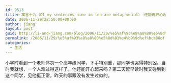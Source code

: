 ```yaml
---
id: 9513
title: 寓言十九（Of my sentences nine in ten are metaphorial）-还能再开心起来吗？
date: 2006-11-29T22:50:00+00:00
author: jiang
layout: post
guid: http://li-and-jiang.com/blog/2006/11/29/%e5%af%93%e8%a8%80%e5%8d%81%e4%b9%9d%ef%bc%88of-my-sentences-nine-in-ten-are-metaphorial%ef%bc%89-%e8%bf%98%e8%83%bd%e5%86%8d%e5%bc%80%e5%bf%83%e8%b5%b7%e6%9d%a5%e5%90%97%ef%bc%9f/
permalink: /2006/11/29/%e5%af%93%e8%a8%80%e5%8d%81%e4%b9%9d%ef%bc%88of-my-sentences-nine-in-ten-are-metaphorial%ef%bc%89-%e8%bf%98%e8%83%bd%e5%86%8d%e5%bc%80%e5%bf%83%e8%b5%b7%e6%9d%a5%e5%90%97%ef%bc%9f/
categories:
  - 生活
---
```

小学时看到一个老师体罚一个高年级同学，下手特别重，那同学也哭得特别凶。当时我就想，一个人难过得这样了，他还能开心起来吗？第二天赶早读时我又碰到到这个同学，见他挺正常，昨天的事跟没有发生过似的。